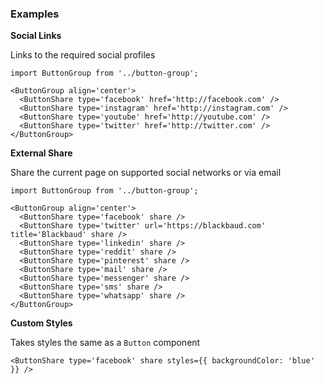 ### Examples

**Social Links**

Links to the required social profiles

```
import ButtonGroup from '../button-group';

<ButtonGroup align='center'>
  <ButtonShare type='facebook' href='http://facebook.com' />
  <ButtonShare type='instagram' href='http://instagram.com' />
  <ButtonShare type='youtube' href='http://youtube.com' />
  <ButtonShare type='twitter' href='http://twitter.com' />
</ButtonGroup>
```

**External Share**

Share the current page on supported social networks or via email

```
import ButtonGroup from '../button-group';

<ButtonGroup align='center'>
  <ButtonShare type='facebook' share />
  <ButtonShare type='twitter' url='https://blackbaud.com' title='Blackbaud' share />
  <ButtonShare type='linkedin' share />
  <ButtonShare type='reddit' share />
  <ButtonShare type='pinterest' share />
  <ButtonShare type='mail' share />
  <ButtonShare type='messenger' share />
  <ButtonShare type='sms' share />
  <ButtonShare type='whatsapp' share />
</ButtonGroup>
```

**Custom Styles**

Takes styles the same as a `Button` component

```
<ButtonShare type='facebook' share styles={{ backgroundColor: 'blue' }} />
```
